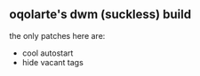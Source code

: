 ## oqolarte's dwm (suckless) build

the only patches here are:
- cool autostart
- hide vacant tags

